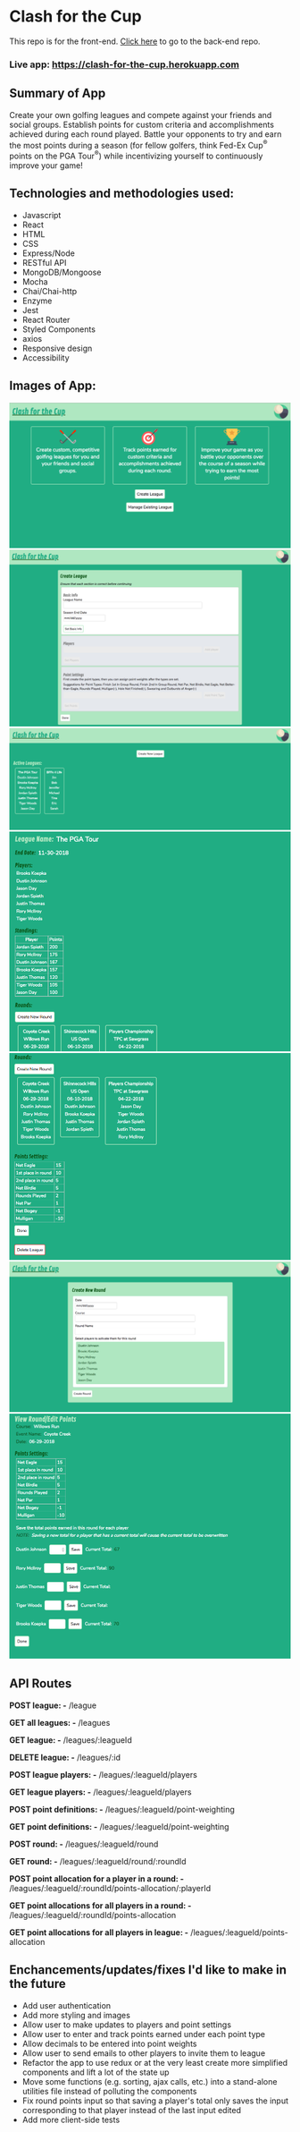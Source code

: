 # Clash for the Cup 
This repo is for the front-end. [Click here](https://github.com/RoundEm/Clash_for_the_Cup_back-end) to go to the back-end repo.

### Live app: https://clash-for-the-cup.herokuapp.com

## Summary of App
Create your own golfing leagues and compete against your friends and social groups. Establish points for custom criteria and accomplishments achieved during each round played. Battle your opponents to try and earn the most points during a season (for fellow golfers, think Fed-Ex Cup<sup>&#174;</sup> points on the PGA Tour<sup>&#174;</sup>) while incentivizing yourself to continuously improve your game!

## Technologies and methodologies used:
- Javascript
- React
- HTML
- CSS
- Express/Node
- RESTful API
- MongoDB/Mongoose
- Mocha
- Chai/Chai-http
- Enzyme
- Jest
- React Router
- Styled Components
- axios
- Responsive design
- Accessibility

## Images of App:
![alt text](/app_screenshots/Home.png "Home page")
![alt text](/app_screenshots/Create_League.png "Create a New League page")
![alt text](/app_screenshots/Dashboard.png "Dashboard page")
![alt text](/app_screenshots/League_Details_1.png "League Details (1st half of page)")
![alt text](/app_screenshots/League_Details_2.png "League Details (1st half of page)")
![alt text](/app_screenshots/Create_Round.png "Create a New Round page")
![alt text](/app_screenshots/View-Edit-Round.png "View/Edit Round page")

## API Routes
**POST league: -** /league

**GET all leagues: -** /leagues

**GET league: -** /leagues/:leagueId

**DELETE league: -** /leagues/:id

**POST league players: -** /leagues/:leagueId/players

**GET league players: -** /leagues/:leagueId/players

**POST point definitions: -** /leagues/:leagueId/point-weighting

**GET point definitions: -** /leagues/:leagueId/point-weighting

**POST round: -** /leagues/:leagueId/round

**GET round: -** /leagues/:leagueId/round/:roundId

**POST point allocation for a player in a round: -** /leagues/:leagueId/:roundId/points-allocation/:playerId

**GET point allocations for all players in a round: -** /leagues/:leagueId/:roundId/points-allocation

**GET point allocations for all players in league: -** /leagues/:leagueId/points-allocation

## Enchancements/updates/fixes I'd like to make in the future
- Add user authentication
- Add more styling and images
- Allow user to make updates to players and point settings
- Allow user to enter and track points earned under each point type
- Allow decimals to be entered into point weights
- Allow user to send emails to other players to invite them to league
- Refactor the app to use redux or at the very least create more simplified components and lift a lot of the state up
- Move some functions (e.g. sorting, ajax calls, etc.) into a stand-alone utilities file instead of polluting the components
- Fix round points input so that saving a player's total only saves the input corresponding to that player instead of the last input edited
- Add more client-side tests


